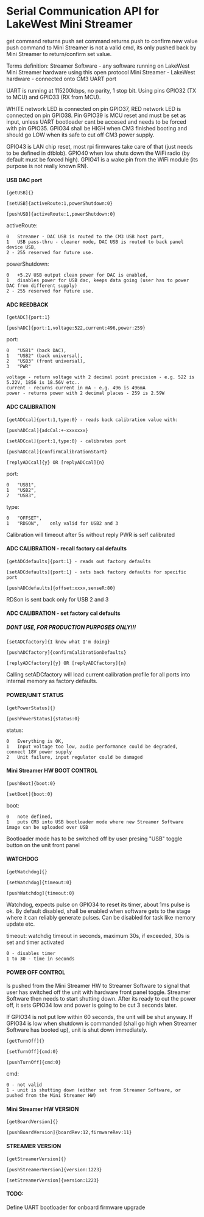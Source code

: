# Serial Communication API for LakeWest Mini Streamer

get command returns push
set command returns push to confirm new value 
push command to Mini Streamer is not a valid cmd, its only pushed back by Mini Streamer to return/confirm set value.

Terms definition:
Streamer Software - any software running on LakeWest Mini Streamer hardware using this open protocol
Mini Streamer - LakeWest hardware - connected onto CM3 UART port

UART is running at 115200kbps, no parity, 1 stop bit. Using pins GPIO32 (TX to MCU) and GPIO33 (RX from MCU).

WHITE network LED is connected on pin GPIO37, RED network LED is connected on pin GPIO38. 
Pin GPIO39 is MCU reset and must be set as input, unless UART bootloader cant be accesed and needs to be forced with pin GPIO35. GPIO34 shall be HIGH when CM3 finished booting and should go LOW when its safe to cut off CM3 power supply.

GPIO43 is LAN chip reset, most rpi firmwares take care of that (just needs to be defined in dtblob). 
GPIO40 when low shuts down the WiFi radio (by default must be forced high). 
GPIO41 is a wake pin from the WiFi module (its purpose is not really known RN).
            
#### USB DAC port

```shell
[getUSB]{}
```

```shell
[setUSB]{activeRoute:1,powerShutdown:0}
```

```shell
[pushUSB]{activeRoute:1,powerShutdown:0}
```
activeRoute:

	0   Streamer - DAC USB is routed to the CM3 USB host port,	
	1   USB pass-thru - cleaner mode, DAC USB is routed to back panel device USB,		
	2 - 255 reserved for future use.
  
powerShutdown:

	0   +5.2V USB output clean power for DAC is enabled,	
	1   disables power for USB dac, keeps data going (user has to power DAC from different supply)		
	2 - 255 reserved for future use.

#### ADC REEDBACK

```shell
[getADC]{port:1}
```

```shell
[pushADC]{port:1,voltage:522,current:496,power:259}
```

port:

	0   "USB1" (back DAC),	
	1   "USB2" (back universal),	
  	2   "USB3" (front universal),	
  	3   "PWR"
	
	voltage - return voltage with 2 decimal point precision - e.g. 522 is 5.22V, 1856 is 18.56V etc..
	current - recurns current in mA - e.g. 496 is 496mA
	power - returns power with 2 decimal places - 259 is 2.59W
	
#### ADC CALIBRATION

```shell
[getADCcal]{port:1,type:0} - reads back calibration value with:
```
```shell
[pushADCcal]{adcCal:+-xxxxxxx}
```

```shell
[setADCcal]{port:1,type:0} - calibrates port
```

```shell
[pushADCcal]{confirmCalibrationStart}
```

```shell
[replyADCcal]{y} OR [replyADCcal]{n}
```
port:

	0   "USB1",	
	1   "USB2",	
  	2   "USB3",	
type:

	0   "OFFSET",	
	1   "RDSON",	only valid for USB2 and 3

Calibration will timeout after 5s without reply
PWR is self calibrated

#### ADC CALIBRATION - recall factory cal defaults

```shell
[getADCdefaults]{port:1} - reads out factory defaults
```

```shell
[setADCdefaults]{port:1} - sets back factory defaults for specific port
```

```shell
[pushADCdefaults]{offset:xxxx,senseR:80} 
``` 

RDSon is sent back only for USB 2 and 3


#### ADC CALIBRATION - set factory cal defaults 
##### DONT USE, FOR PRODUCTION PURPOSES ONLY!!!

```shell
[setADCfactory]{I know what I'm doing}
```

```shell
[pushADCfactory]{confirmCalibrationDefaults}
```

```shell
[replyADCfactory]{y} OR [replyADCfactory]{n}
```

Calling setADCfactory will load current calibration profile for all ports into internal memory as factory defaults.

#### POWER/UNIT STATUS

```shell
[getPowerStatus]{}
```

```shell
[pushPowerStatus]{status:0}
```

status:

	0   Everything is OK,	
	1   Input voltage too low, audio performance could be degraded, connect 18V power supply
  	2   Unit failure, input regulator could be damaged
  	
	
#### Mini Streamer HW BOOT CONTROL

```shell
[pushBoot]{boot:0}
```

```shell
[setBoot]{boot:0}
```

boot:

	0   note defined,	
	1   puts CM3 into USB bootloader mode where new Streamer Software image can be uploaded over USB	
	
Bootloader mode has to be switched off by user presing "USB" toggle button on the unit front panel

#### WATCHDOG

```shell
[getWatchdog]{}
```

```shell
[setWatchdog]{timeout:0}
```

```shell
[pushWatchdog]{timeout:0}
```

Watchdog, expects pulse on GPIO34 to reset its timer, about 1ms pulse is ok. By default disabled, shall be enabled when software gets to the stage where it can reliably generate pulses. Can be disabled for task like memory update etc. 

timeout:
	watchdig timeout in seconds, maximum 30s, if exceeded, 30s is set and timer activated
	
	0 - disables timer
	1 to 30 - time in seconds

#### POWER OFF CONTROL

Is pushed from the Mini Streamer HW to Streamer Software to signal that user has switched off the unit with hardware front panel toggle. Streamer Software then needs to start shutting down. After its ready to cut the power off, it sets GPIO34 low and power is going to be cut 3 seconds later.

If GPIO34 is not put low within 60 seconds, the unit will be shut anyway. If GPIO34 is low when shutdown is commanded (shall go high when Streamer Software has booted up), unit is shut down immediately. 

```shell
[getTurnOff]{}
```

```shell
[setTurnOff]{cmd:0}
```

```shell
[pushTurnOff]{cmd:0}
```
cmd:

	0 - not valid
	1 - unit is shutting down (either set from Streamer Software, or pushed from the Mini Streamer HW)

#### Mini Streamer HW VERSION

```shell
[getBoardVersion]{}
```

```shell
[pushBoardVersion]{boardRev:12,firmwareRev:11}
```

#### STREAMER VERSION

```shell
[getStreamerVersion]{}
```

```shell
[pushStreamerVersion]{version:1223}
```

```shell
[setStreamerVersion]{version:1223}
```
#### TODO:

Define UART bootloader for onboard firmware upgrade
